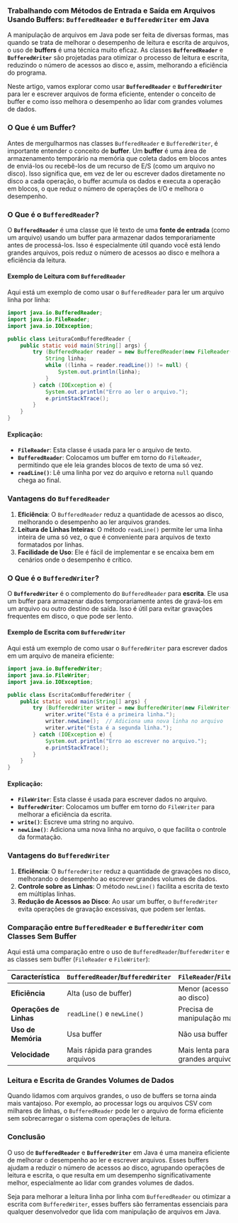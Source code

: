 ### Trabalhando com Métodos de Entrada e Saída em Arquivos Usando Buffers: `BufferedReader` e `BufferedWriter` em Java

A manipulação de arquivos em Java pode ser feita de diversas formas, mas quando se trata de melhorar o desempenho de leitura e escrita de arquivos, o uso de **buffers** é uma técnica muito eficaz. As classes **`BufferedReader`** e **`BufferedWriter`** são projetadas para otimizar o processo de leitura e escrita, reduzindo o número de acessos ao disco e, assim, melhorando a eficiência do programa.

Neste artigo, vamos explorar como usar **`BufferedReader`** e **`BufferedWriter`** para ler e escrever arquivos de forma eficiente, entender o conceito de buffer e como isso melhora o desempenho ao lidar com grandes volumes de dados.

### O Que é um Buffer?

Antes de mergulharmos nas classes `BufferedReader` e `BufferedWriter`, é importante entender o conceito de **buffer**. Um **buffer** é uma área de armazenamento temporário na memória que coleta dados em blocos antes de enviá-los ou recebê-los de um recurso de E/S (como um arquivo no disco). Isso significa que, em vez de ler ou escrever dados diretamente no disco a cada operação, o buffer acumula os dados e executa a operação em blocos, o que reduz o número de operações de I/O e melhora o desempenho.

### O Que é o `BufferedReader`?

O **`BufferedReader`** é uma classe que lê texto de uma **fonte de entrada** (como um arquivo) usando um buffer para armazenar dados temporariamente antes de processá-los. Isso é especialmente útil quando você está lendo grandes arquivos, pois reduz o número de acessos ao disco e melhora a eficiência da leitura.

#### Exemplo de Leitura com `BufferedReader`

Aqui está um exemplo de como usar o `BufferedReader` para ler um arquivo linha por linha:

```java
import java.io.BufferedReader;
import java.io.FileReader;
import java.io.IOException;

public class LeituraComBufferedReader {
    public static void main(String[] args) {
        try (BufferedReader reader = new BufferedReader(new FileReader("meuarquivo.txt"))) {
            String linha;
            while ((linha = reader.readLine()) != null) {
                System.out.println(linha);
            }
        } catch (IOException e) {
            System.out.println("Erro ao ler o arquivo.");
            e.printStackTrace();
        }
    }
}
```

#### Explicação:

- **`FileReader`**: Esta classe é usada para ler o arquivo de texto.
- **`BufferedReader`**: Colocamos um buffer em torno do `FileReader`, permitindo que ele leia grandes blocos de texto de uma só vez.
- **`readLine()`**: Lê uma linha por vez do arquivo e retorna `null` quando chega ao final.

### Vantagens do `BufferedReader`

1. **Eficiência**: O `BufferedReader` reduz a quantidade de acessos ao disco, melhorando o desempenho ao ler arquivos grandes.
2. **Leitura de Linhas Inteiras**: O método `readLine()` permite ler uma linha inteira de uma só vez, o que é conveniente para arquivos de texto formatados por linhas.
3. **Facilidade de Uso**: Ele é fácil de implementar e se encaixa bem em cenários onde o desempenho é crítico.

### O Que é o `BufferedWriter`?

O **`BufferedWriter`** é o complemento do `BufferedReader` para **escrita**. Ele usa um buffer para armazenar dados temporariamente antes de gravá-los em um arquivo ou outro destino de saída. Isso é útil para evitar gravações frequentes em disco, o que pode ser lento.

#### Exemplo de Escrita com `BufferedWriter`

Aqui está um exemplo de como usar o `BufferedWriter` para escrever dados em um arquivo de maneira eficiente:

```java
import java.io.BufferedWriter;
import java.io.FileWriter;
import java.io.IOException;

public class EscritaComBufferedWriter {
    public static void main(String[] args) {
        try (BufferedWriter writer = new BufferedWriter(new FileWriter("meuarquivo.txt"))) {
            writer.write("Esta é a primeira linha.");
            writer.newLine();  // Adiciona uma nova linha no arquivo
            writer.write("Esta é a segunda linha.");
        } catch (IOException e) {
            System.out.println("Erro ao escrever no arquivo.");
            e.printStackTrace();
        }
    }
}
```

#### Explicação:

- **`FileWriter`**: Esta classe é usada para escrever dados no arquivo.
- **`BufferedWriter`**: Colocamos um buffer em torno do `FileWriter` para melhorar a eficiência da escrita.
- **`write()`**: Escreve uma string no arquivo.
- **`newLine()`**: Adiciona uma nova linha no arquivo, o que facilita o controle da formatação.

### Vantagens do `BufferedWriter`

1. **Eficiência**: O `BufferedWriter` reduz a quantidade de gravações no disco, melhorando o desempenho ao escrever grandes volumes de dados.
2. **Controle sobre as Linhas**: O método `newLine()` facilita a escrita de texto em múltiplas linhas.
3. **Redução de Acessos ao Disco**: Ao usar um buffer, o `BufferedWriter` evita operações de gravação excessivas, que podem ser lentas.

### Comparação entre `BufferedReader` e `BufferedWriter` com Classes Sem Buffer

Aqui está uma comparação entre o uso de `BufferedReader`/`BufferedWriter` e as classes sem buffer (`FileReader` e `FileWriter`):

| Característica         | `BufferedReader`/`BufferedWriter` | `FileReader`/`FileWriter`    |
|------------------------|-----------------------------------|------------------------------|
| **Eficiência**          | Alta (uso de buffer)              | Menor (acesso direto ao disco)|
| **Operações de Linhas** | `readLine()` e `newLine()`        | Precisa de manipulação manual |
| **Uso de Memória**      | Usa buffer                        | Não usa buffer               |
| **Velocidade**          | Mais rápida para grandes arquivos | Mais lenta para grandes arquivos |

### Leitura e Escrita de Grandes Volumes de Dados

Quando lidamos com arquivos grandes, o uso de buffers se torna ainda mais vantajoso. Por exemplo, ao processar logs ou arquivos CSV com milhares de linhas, o `BufferedReader` pode ler o arquivo de forma eficiente sem sobrecarregar o sistema com operações de leitura.

### Conclusão

O uso de **`BufferedReader`** e **`BufferedWriter`** em Java é uma maneira eficiente de melhorar o desempenho ao ler e escrever arquivos. Esses buffers ajudam a reduzir o número de acessos ao disco, agrupando operações de leitura e escrita, o que resulta em um desempenho significativamente melhor, especialmente ao lidar com grandes volumes de dados.

Seja para melhorar a leitura linha por linha com `BufferedReader` ou otimizar a escrita com `BufferedWriter`, esses buffers são ferramentas essenciais para qualquer desenvolvedor que lida com manipulação de arquivos em Java.